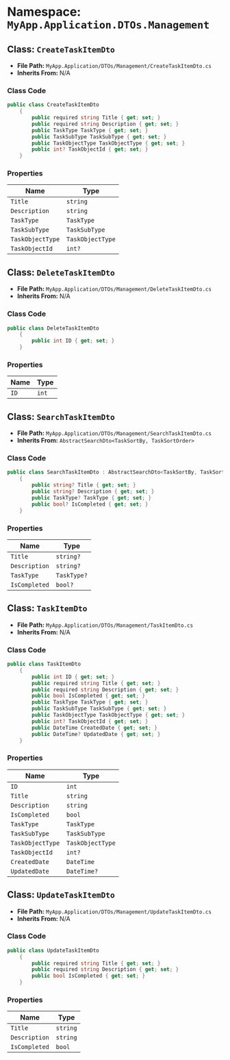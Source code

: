 # Namespace: `MyApp.Application.DTOs.Management`

## Class: `CreateTaskItemDto`

- **File Path:** `MyApp.Application/DTOs/Management/CreateTaskItemDto.cs`
- **Inherits From:** N/A

### Class Code

```csharp
public class CreateTaskItemDto
    {
        public required string Title { get; set; }
        public required string Description { get; set; }
        public TaskType TaskType { get; set; }
        public TaskSubType TaskSubType { get; set; }
        public TaskObjectType TaskObjectType { get; set; }
        public int? TaskObjectId { get; set; }
    }
```

### Properties

| Name | Type |
|------|------|
| `Title` | `string` |
| `Description` | `string` |
| `TaskType` | `TaskType` |
| `TaskSubType` | `TaskSubType` |
| `TaskObjectType` | `TaskObjectType` |
| `TaskObjectId` | `int?` |

## Class: `DeleteTaskItemDto`

- **File Path:** `MyApp.Application/DTOs/Management/DeleteTaskItemDto.cs`
- **Inherits From:** N/A

### Class Code

```csharp
public class DeleteTaskItemDto
    {
        public int ID { get; set; }
    }
```

### Properties

| Name | Type |
|------|------|
| `ID` | `int` |

## Class: `SearchTaskItemDto`

- **File Path:** `MyApp.Application/DTOs/Management/SearchTaskItemDto.cs`
- **Inherits From:** `AbstractSearchDto<TaskSortBy, TaskSortOrder>`

### Class Code

```csharp
public class SearchTaskItemDto : AbstractSearchDto<TaskSortBy, TaskSortOrder>
    {
        public string? Title { get; set; }
        public string? Description { get; set; }
        public TaskType? TaskType { get; set; }
        public bool? IsCompleted { get; set; }
    }
```

### Properties

| Name | Type |
|------|------|
| `Title` | `string?` |
| `Description` | `string?` |
| `TaskType` | `TaskType?` |
| `IsCompleted` | `bool?` |

## Class: `TaskItemDto`

- **File Path:** `MyApp.Application/DTOs/Management/TaskItemDto.cs`
- **Inherits From:** N/A

### Class Code

```csharp
public class TaskItemDto
    {
        public int ID { get; set; }
        public required string Title { get; set; }
        public required string Description { get; set; }
        public bool IsCompleted { get; set; }
        public TaskType TaskType { get; set; }
        public TaskSubType TaskSubType { get; set; }
        public TaskObjectType TaskObjectType { get; set; }
        public int? TaskObjectId { get; set; }
        public DateTime CreatedDate { get; set; }
        public DateTime? UpdatedDate { get; set; }
    }
```

### Properties

| Name | Type |
|------|------|
| `ID` | `int` |
| `Title` | `string` |
| `Description` | `string` |
| `IsCompleted` | `bool` |
| `TaskType` | `TaskType` |
| `TaskSubType` | `TaskSubType` |
| `TaskObjectType` | `TaskObjectType` |
| `TaskObjectId` | `int?` |
| `CreatedDate` | `DateTime` |
| `UpdatedDate` | `DateTime?` |

## Class: `UpdateTaskItemDto`

- **File Path:** `MyApp.Application/DTOs/Management/UpdateTaskItemDto.cs`
- **Inherits From:** N/A

### Class Code

```csharp
public class UpdateTaskItemDto
    {
        public required string Title { get; set; }
        public required string Description { get; set; }
        public bool IsCompleted { get; set; }
    }
```

### Properties

| Name | Type |
|------|------|
| `Title` | `string` |
| `Description` | `string` |
| `IsCompleted` | `bool` |

